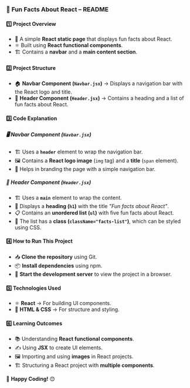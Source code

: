 ### 📌 **Fun Facts About React – README**  

#### **1️⃣ Project Overview**  
- 🚀 A simple **React static page** that displays fun facts about React.  
- ⚛️ Built using **React functional components**.  
- 🏗️ Contains a **navbar** and a **main content section**.  

#### **2️⃣ Project Structure**  
- 🏠 **Navbar Component (`Navbar.jsx`)** → Displays a navigation bar with the React logo and title.  
- 📄 **Header Component (`Header.jsx`)** → Contains a heading and a list of fun facts about React.  

#### **3️⃣ Code Explanation**  

##### **🖥️ Navbar Component (`Navbar.jsx`)**  
- 🏗️ Uses a **`header`** element to wrap the navigation bar.  
- 🖼️ Contains a **React logo image** (`img` tag) and a **title** (`span` element).  
- 🎨 Helps in branding the page with a simple navigation bar.  

##### **📜 Header Component (`Header.jsx`)**  
- 🏗️ Uses a **`main`** element to wrap the content.  
- 🔹 Displays a **heading (`h1`)** with the title *"Fun facts about React"*.  
- 📋 Contains an **unordered list (`ul`)** with five fun facts about React.  
- 🎨 The list has a **class (`className="facts-list"`)**, which can be styled using CSS.  

#### **4️⃣ How to Run This Project**  
- 📥 **Clone the repository** using Git.  
- 📦 **Install dependencies** using npm.  
- 🚀 **Start the development server** to view the project in a browser.  

#### **5️⃣ Technologies Used**  
- ⚛️ **React** → For building UI components.  
- 🎨 **HTML & CSS** → For structure and styling.  

#### **6️⃣ Learning Outcomes**  
- 📚 Understanding **React functional components**.  
- ✍️ Using **JSX** to create UI elements.  
- 🖼️ Importing and using **images** in React projects.  
- 🏗️ Structuring a React project with **multiple components**.  

🚀 **Happy Coding!** 😊

